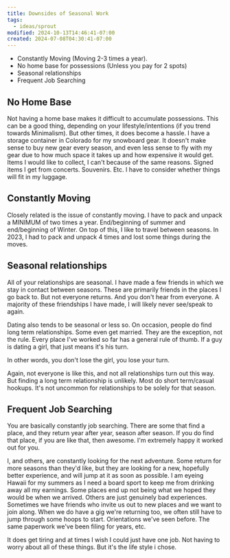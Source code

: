 ```yaml
---
title: Downsides of Seasonal Work
tags:
  - ideas/sprout
modified: 2024-10-13T14:46:41-07:00
created: 2024-07-08T04:30:41-07:00
---
```


- Constantly Moving (Moving 2-3 times a year).
- No home base for possessions (Unless you pay for 2 spots)
- Seasonal relationships
- Frequent Job Searching

## No Home Base
Not having a home base makes it difficult to accumulate possessions. This can be a good thing, depending on your lifestyle/intentions (if you trend towards Minimalism). But other times, it does become a hassle. 
I have a storage container in Colorado for my snowboard gear. It doesn't make sense to buy new gear every season, and even less sense to fly with my gear due to how much space it takes up and how expensive it would get.
Items I would like to collect, I can't because of the same reasons. 
Signed items I get from concerts. Souvenirs. Etc.
I have to consider whether things will fit in my luggage. 

## Constantly Moving
Closely related is the issue of constantly moving.
I have to pack and unpack a MINIMUM of two times a year. 
End/beginning of summer and end/beginning of Winter.
On top of this, I like to travel between seasons. 
In 2023, I had to pack and unpack 4 times and lost some things during the moves.

## Seasonal relationships
All of your relationships are seasonal. 
I have made a few friends in which we stay in contact between seasons. These are primarily friends in the places I go back to.
But not everyone returns. And you don't hear from everyone. 
A majority of these friendships I have made, I will likely never see/speak to again.

Dating also tends to be seasonal or less so. 
On occasion, people do find long term relationships. Some even get married. 
They are the exception, not the rule.
Every place I've worked so far has a general rule of thumb. 
If a guy is dating a girl, that just means it's his turn. 

In other words, you don't lose the girl, you lose your turn. 

Again, not everyone is like this, and not all relationships turn out this way. But finding a long term relationship is unlikely. Most do short term/casual hookups. It's not uncommon for relationships to be solely for that season. 

## Frequent Job Searching
You are basically constantly job searching. There are some that find a place, and they return year after year, season after season. If you do find that place, if you are like that, then awesome. I'm extremely happy it worked out for you.

I, and others, are constantly looking for the next adventure. 
Some return for more seasons than they'd like, but they are looking for a new, hopefully better experience, and will jump at it as soon as possible. 
I am eyeing Hawaii for my summers as I need a board sport to keep me from drinking away all my earnings. 
Some places end up not being what we hoped they would be when we arrived. 
Others are just genuinely bad experiences. Sometimes we have friends who invite us out to new places and we want to join along. 
When we do have a gig we're returning too, we often still have to jump through some hoops to start. Orientations we've seen before. The same paperwork we've been filing for years, etc.

It does get tiring and at times I wish I could just have one job. Not having to worry about all of these things. But it's the life style i chose.
